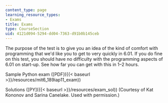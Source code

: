 ```yaml
---
content_type: page
learning_resource_types:
- Exams
title: Exams
type: CourseSection
uid: 4121d094-5294-dd04-7363-d91b0b145ceb
---
```


The purpose of the test is to give you an idea of the kind of comfort with programming that we'd like you to get to very quickly in 6.01. If you do fine on this test, you should have no difficulty with the programming aspects of 6.01 on start-up. See how far you can get with this in 1–2 hours.

Sample Python exam ([PDF]({{< baseurl >}}/resources/mit6_189iap11_exam))

Solutions ([PY]({{< baseurl >}}/resources/exam_sol)) (Courtesy of Kat Kononov and Sarina Canelake. Used with permission.)